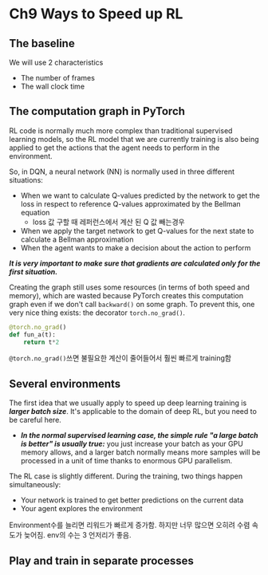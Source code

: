 # Ch9 Ways to Speed up RL

## The baseline

We will use 2 characteristics

- The number of frames
- The wall clock time

## The computation graph in PyTorch

RL code is normally much more complex than traditional supervised learning models, so the RL model that we are currently training is also being applied to get the actions that the agent needs to perform in the environment.

So, in DQN, a neural network (NN) is normally used in three different situations:

- When we want to calculate Q-values predicted by the network to get the loss in respect to reference Q-values approximated by the Bellman equation
  - loss 값 구할 때 레퍼런스에서 계산 된 Q 값 빼는경우
- When we apply the target network to get Q-values for the next state to calculate a Bellman approximation
- When the agent wants to make a decision about the action to perform

***It is very important to make sure that gradients are calculated only for the first situation.***

Creating the graph still uses some resources (in terms of both speed and memory), which are wasted because PyTorch creates this computation graph even if we don't call `backward()` on some graph. To prevent this, one very nice thing exists: the decorator `torch.no_grad()`.

```python
@torch.no_grad()
def fun_a(t):
    return t*2
```

`@torch.no_grad()`쓰면 불필요한 계산이 줄어들어서 훨씬 빠르게 training함

## Several environments

The first idea that we usually apply to speed up deep learning training is ***larger batch size***. It's applicable to the domain of deep RL, but you need to be careful here.

- ***In the normal supervised learning case, the simple rule "a large batch is better" is usually true:*** you just increase your batch as your GPU memory allows, and a larger batch normally means more samples will be processed in a unit of time thanks to enormous GPU parallelism.

The RL case is slightly different. During the training, two things happen simultaneously:

- Your network is trained to get better predictions on the current data
- Your agent explores the environment

Environment수를 늘리면 리워드가 빠르게 증가함. 하지만 너무 많으면 오히려 수렴 속도가 늦어짐. env의 수는 3 언저리가 좋음.

## Play and train in separate processes



